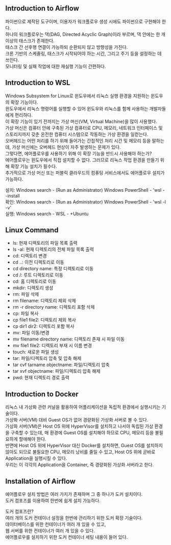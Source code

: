 ## Introduction to Airflow
파이썬으로 제작된 도구이며, 이용자가 워크플로우 생성 시에도 파이썬으로 구현해야 한다.\
하나의 워크플로우는 댁(DAG, Directed Acyclic Graph)이라 부르며, 댁 안에는 한 개 이상의 태스크가 존재한다.\
태스크 간 선후행 연결이 가능하되 순환되지 않고 방향성을 가진다.\
크론 기반의 스케줄링, 태스크가 시작되어야 하는 시간, 그리고 주기 등을 설정하는 데 쓰인다.\
모니터링 및 실패 작업에 대한 재실행 기능이 간편하다.

## Introduction to WSL
Windows Subsystem for Linux로 윈도우에서 리눅스 실행 환경을 지원하는 윈도우의 확장 기능이다.\
윈도우에서 리눅스 명령어를 실행할 수 있어 윈도우와 리눅스를 함께 사용하는 개발자들에게 편리하다.\
이 확장 기능이 있기 전까지는 가상 머신(VM, Virtual Machine)을 많이 사용했다.\
가상 머신은 컴퓨터 안에 구축된 가상 컴퓨터로 CPU, 메모리, 네트워크 인터페이스 및 스토리지까지 갖춘 온전한 컴퓨터 시스템으로 작동하는 가상 환경을 일컫는다.\
오버헤드는 어떤 처리를 하기 위해 들어가는 간접적인 처리 시간 및 메모리 등을 말하는데, 가상 머신에는 오버헤드 현상이 자주 발생하는 문제가 있다.\
그렇다면, 에어플로우를 사용하기 위해 이 확장 기능을 반드시 사용해야 하는가?\
에어플로우는 윈도우에서 직접 설치할 수 없다. 그러므로 리눅스 작업 환경을 만들기 위해 확장 기능 설치가 필수다.\
추가적으로 가상 머신 또는 퍼블릭 클라우드의 컴퓨팅 서비스에서도 에어플로우 설치가 가능하다.

설치: Windows search - (Run as Administrator) Windows PowerShell - 'wsl --install\
확인: Windows search - (Run as Administrator) Windows PowerShell - 'wsl -l -v'\
실행: Windows search - WSL - +Ubuntu

## Linux Command
- ls: 현재 디렉토리의 파일 목록 출력
- ls -al: 현재 디렉토리의 전체 파일 목록 출력
- cd: 디렉토리 변경
- cd ..: 이전 디렉토리로 이동
- cd directory name: 특정 디렉토리로 이동
- cd /: 루트 디렉토리로 이동
- cd: 홈 디렉토리로 이동
- mkdir: 디렉토리 생성
- rm: 파일 삭제
- rm filename: 디렉토리 제외 삭제
- rm -r directory name: 디렉토리 포함 삭제
- cp: 파일 복사
- cp file1 file2: 디렉토리 제외 복사
- cp dir1 dir2: 디렉토리 포함 복사
- mv: 파일 이동/변경
- mv filename directory name: 디렉토리 존재 시 파일 이동
- mv file1 file2: 디렉토리 부재 시 이름 변경
- touch: 새로운 파일 생성
- tar: 파일/디렉토리 압축 및 압축 해제
- tar cvf tarname objectname: 파일/디렉토리 압축
- tar xvf objectname: 파일/디렉토리 압축 해제
- pwd: 현재 디렉토리 경로 출력

## Introduction to Docker
리눅스 내 가상화 관련 커널을 활용하여 어플리케이션을 독립적 환경에서 실행시키는 기술이다.\
가상화 서버(VM) 대비 Guest OS가 없어 경량화된 가상화 서버로 볼 수 있다.\
가상화 서버(VM)은 Host OS 위에 HyperVisor를 설치하고 나서야 독립된 가상 환경을 구축할 수 있는데, 매 환경에 Guest OS를 설치해야 하므로 CPU, 메모리 등을 불필요하게 할애해야 한다.\
반면에 Host OS 위에 HyperVisor 대신 Docker를 설치하면, Guest OS를 설치하지 않아도 되므로 불필요한 CPU, 메모리 낭비를 줄일 수 있고, Host OS 위에 곧바로 Application을 실행시킬 수 있다.\
우리는 이 각각의 Application을 Container, 즉 경량화된 가상화 서버라고 한다.

## Installation of Airflow
에어플로우 설치 방법은 여러 가지가 존재하며 그 중 하나가 도커 설치이다.\
도커 컴포즈를 이용하여 한번에 쉽게 설치 가능하다.

도커 컴포즈란?\
여러 개의 도커 컨테이너 설정을 한번에 관리하기 위한 도커 확장 기술이다.\
데이터베이스를 위한 컨테이너가 여러 개 있을 수 있고,\
웹 서버를 위한 컨테이너가 여러 개 있을 수 있다.\
에어플로우를 설치하기 위한 도커 컨테이너 세팅 내용이 들어 있다.


